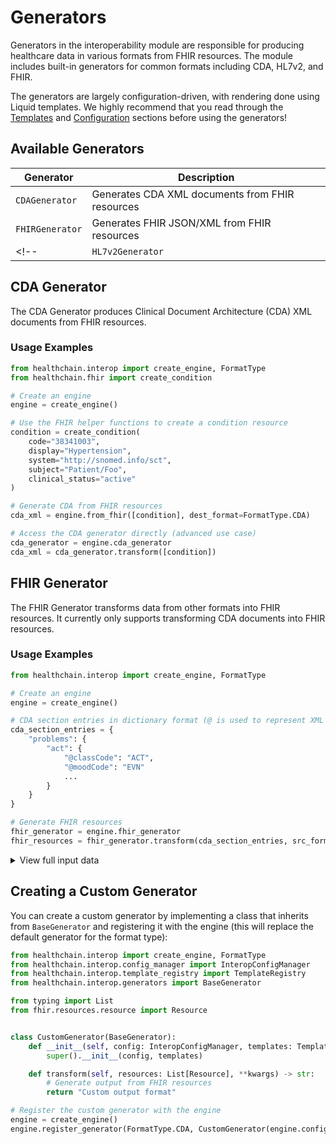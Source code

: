 # Generators

Generators in the interoperability module are responsible for producing healthcare data in various formats from FHIR resources. The module includes built-in generators for common formats including CDA, HL7v2, and FHIR.

The generators are largely configuration-driven, with rendering done using Liquid templates. We highly recommend that you read through the [Templates](templates.md) and [Configuration](configuration.md) sections before using the generators!

## Available Generators

| Generator | Description |
|-----------|-------------|
| `CDAGenerator` | Generates CDA XML documents from FHIR resources |
| `FHIRGenerator` | Generates FHIR JSON/XML from FHIR resources |
<!-- | `HL7v2Generator` | Generates HL7v2 messages from FHIR resources | -->


## CDA Generator

The CDA Generator produces Clinical Document Architecture (CDA) XML documents from FHIR resources.

### Usage Examples

```python
from healthchain.interop import create_engine, FormatType
from healthchain.fhir import create_condition

# Create an engine
engine = create_engine()

# Use the FHIR helper functions to create a condition resource
condition = create_condition(
    code="38341003",
    display="Hypertension",
    system="http://snomed.info/sct",
    subject="Patient/Foo",
    clinical_status="active"
)

# Generate CDA from FHIR resources
cda_xml = engine.from_fhir([condition], dest_format=FormatType.CDA)

# Access the CDA generator directly (advanced use case)
cda_generator = engine.cda_generator
cda_xml = cda_generator.transform([condition])
```

## FHIR Generator

The FHIR Generator transforms data from other formats into FHIR resources. It currently only supports transforming CDA documents into FHIR resources.

### Usage Examples

```python
from healthchain.interop import create_engine, FormatType

# Create an engine
engine = create_engine()

# CDA section entries in dictionary format (@ is used to represent XML attributes)
cda_section_entries = {
    "problems": {
        "act": {
            "@classCode": "ACT",
            "@moodCode": "EVN"
            ...
        }
    }
}

# Generate FHIR resources
fhir_generator = engine.fhir_generator
fhir_resources = fhir_generator.transform(cda_section_entries, src_format=FormatType.CDA)
```

<details>
<summary>View full input data</summary>

```python
{
  "problems": [{
    'act': {
      '@classCode': 'ACT',
      '@moodCode': 'EVN',
      'templateId': [
        {'@root': '2.16.840.1.113883.10.20.1.27'},
        {'@root': '1.3.6.1.4.1.19376.1.5.3.1.4.5.1'},
        {'@root': '1.3.6.1.4.1.19376.1.5.3.1.4.5.2'},
        {'@root': '2.16.840.1.113883.3.88.11.32.7'},
        {'@root': '2.16.840.1.113883.3.88.11.83.7'}
      ],
      'id': {
        '@extension': '51854-concern',
        '@root': '1.2.840.114350.1.13.525.3.7.2.768076'
      },
      'code': {
        '@nullFlavor': 'NA'
      },
      'text': {
        'reference': {'@value': '#problem12'}
      },
      'statusCode': {
        '@code': 'active'
      },
      'effectiveTime': {
        'low': {'@value': '20210317'}
      },
      'entryRelationship': {
        '@typeCode': 'SUBJ',
        '@inversionInd': False,
        'observation': {
          '@classCode': 'OBS',
          '@moodCode': 'EVN',
          'templateId': [
            {'@root': '1.3.6.1.4.1.19376.1.5.3.1.4.5'},
            {'@root': '2.16.840.1.113883.10.20.1.28'}
          ],
          'id': {
            '@extension': '51854',
            '@root': '1.2.840.114350.1.13.525.3.7.2.768076'
          },
          'code': {
            '@code': '64572001',
            '@codeSystem': '2.16.840.1.113883.6.96',
            '@codeSystemName': 'SNOMED CT'
          },
          'text': {
            'reference': {'@value': '#problem12name'}
          },
          'statusCode': {
            '@code': 'completed'
          },
          'effectiveTime': {
            'low': {'@value': '20190517'}
          },
          'value': {
            '@code': '38341003',
            '@codeSystem': '2.16.840.1.113883.6.96',
            '@codeSystemName': 'SNOMED CT',
            '@xsi:type': 'CD',
            '@xmlns:xsi': 'http://www.w3.org/2001/XMLSchema-instance',
            'originalText': {
              'reference': {'@value': '#problem12name'}
            }
          },
          'entryRelationship': {
            '@typeCode': 'REFR',
            '@inversionInd': False,
            'observation': {
              '@classCode': 'OBS',
              '@moodCode': 'EVN',
              'templateId': [
                {'@root': '2.16.840.1.113883.10.20.1.50'},
                {'@root': '2.16.840.1.113883.10.20.1.57'},
                {'@root': '1.3.6.1.4.1.19376.1.5.3.1.4.1.1'}
              ],
              'code': {
                '@code': '33999-4',
                '@codeSystem': '2.16.840.1.113883.6.1',
                '@displayName': 'Status'
              },
              'statusCode': {
                '@code': 'completed'
              },
              'effectiveTime': {
                'low': {'@value': '20190517'}
              },
              'value': {
                '@code': '55561003',
                '@codeSystem': '2.16.840.1.113883.6.96',
                '@xsi:type': 'CE',
                '@displayName': 'Active',
                '@xmlns:xsi': 'http://www.w3.org/2001/XMLSchema-instance'
              }
            }
          }
        }
      }
    }
  }]
}
```

The FHIR generator transforms this structure into a FHIR Condition resource by:
<br>
1. Identifying the section type ("problems") from the dictionary key
<br>
2. Looking up the corresponding FHIR resource type ("Condition") from configuration
<br>
3. Extracting relevant data from the nested structure (codes, dates, statuses)
<br>
4. Using templates to map specific fields to FHIR attributes
<br>

The result is a properly structured FHIR Condition resource with all required fields populated.
</details>

<!-- ## HL7v2 Generator

The HL7v2 Generator produces HL7 version 2 messages from FHIR resources (Coming soon!) -->


## Creating a Custom Generator

You can create a custom generator by implementing a class that inherits from `BaseGenerator` and registering it with the engine (this will replace the default generator for the format type):

```python
from healthchain.interop import create_engine, FormatType
from healthchain.interop.config_manager import InteropConfigManager
from healthchain.interop.template_registry import TemplateRegistry
from healthchain.interop.generators import BaseGenerator

from typing import List
from fhir.resources.resource import Resource


class CustomGenerator(BaseGenerator):
    def __init__(self, config: InteropConfigManager, templates: TemplateRegistry):
        super().__init__(config, templates)

    def transform(self, resources: List[Resource], **kwargs) -> str:
        # Generate output from FHIR resources
        return "Custom output format"

# Register the custom generator with the engine
engine = create_engine()
engine.register_generator(FormatType.CDA, CustomGenerator(engine.config, engine.template_registry))
```
